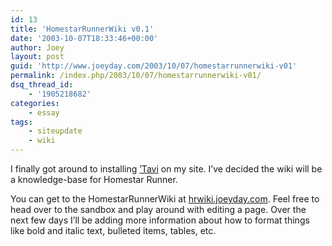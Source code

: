 ```yaml
---
id: 13
title: 'HomestarRunnerWiki v0.1'
date: '2003-10-07T18:33:46+00:00'
author: Joey
layout: post
guid: 'http://www.joeyday.com/2003/10/07/homestarrunnerwiki-v01'
permalink: /index.php/2003/10/07/homestarrunnerwiki-v01/
dsq_thread_id:
    - '1905218682'
categories:
    - essay
tags:
    - siteupdate
    - wiki
---
```


I finally got around to installing [’Tavi](http://tavi.sourceforge.net) on my site. I’ve decided the wiki will be a knowledge-base for Homestar Runner.

You can get to the HomestarRunnerWiki at [hrwiki.joeyday.com](http://hrwiki.joeyday.com). Feel free to head over to the sandbox and play around with editing a page. Over the next few days I’ll be adding more information about how to format things like bold and italic text, bulleted items, tables, etc.